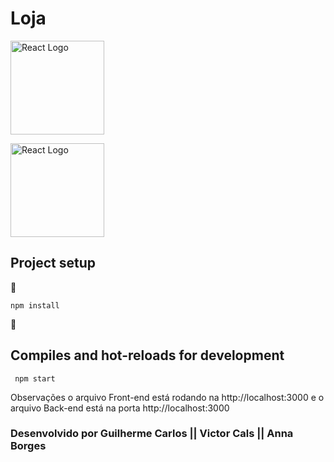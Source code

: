 # Loja


<a href="https://pt-br.reactjs.org" target="_blank"><img src="https://cdn.jsdelivr.net/gh//devicons/devicon/icons/react/react-original.svg" width="150" alt="React Logo"></a> 


<a href="https://pt-br.reactjs.org" target="_blank"><img src="https://cdn.jsdelivr.net/gh//devicons/devicon/icons/nodejs/nodejs-original.svg" width="150" alt="React Logo"></a>  

## Project setup

:construction: 
```
npm install
```

 :construction:

## Compiles and hot-reloads for development

```
 npm start
```

Observações o arquivo Front-end está rodando na http://localhost:3000 e o arquivo Back-end está na porta  http://localhost:3000

### Desenvolvido por Guilherme Carlos ||  Victor Cals || Anna Borges

